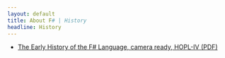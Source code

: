 ```yaml
---
layout: default
title: About F# | History
headline: History
---
```


* [The Early History of the F# Language, camera ready, HOPL-IV (PDF)](hopl-final/hopl-fsharp.pdf)

